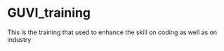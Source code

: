 # GUVI_training
This is the training that used to enhance the skill on coding as well as on industry
